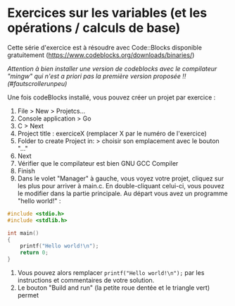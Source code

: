 # Exercices sur les variables (et les opérations / calculs de base)

Cette série d'exercice est à résoudre avec Code::Blocks disponible gratuitement (https://www.codeblocks.org/downloads/binaries/)

*Attention à bien installer une version de codeblocks avec le compilateur "mingw" qui n'est a priori pas la première version proposée !! (#fautscrollerunpeu)*

Une fois codeBlocks installé, vous pouvez créer un projet par exercice :
1) File > New > Projetcs...
1) Console application > Go
1) C > Next
1) Project title : exerciceX (remplacer X par le numéro de l'exercice)
1) Folder to create Project in: > choisir son emplacement avec le bouton "..."
1) Next
1) Vérifier que le compilateur est bien GNU GCC Compiler
1) Finish
1) Dans le volet "Manager" à gauche, vous voyez votre projet, cliquez sur les plus pour arriver à main.c. En double-cliquant celui-ci, vous pouvez le modifier dans la partie principale. Au départ vous avez un programme "hello world!" :
```c
#include <stdio.h>
#include <stdlib.h>

int main()
{
    printf("Hello world!\n");
    return 0;
}
```
1) Vous pouvez alors remplacer `printf("Hello world!\n");` par les instructions et commentaires de votre solution.
1) Le bouton "Build and run" (la petite roue dentée et le triangle vert) permet 
